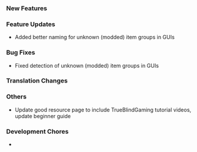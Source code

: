 [//]: # (Manually copy the latest.md to CHANGELOG.md, then copy the default.md to the latest.md at every release time.)

### New Features

### Feature Updates

- Added better naming for unknown (modded) item groups in GUIs

### Bug Fixes

- Fixed detection of unknown (modded) item groups in GUIs

### Translation Changes

### Others

- Update good resource page to include TrueBlindGaming tutorial videos, update beginner guide

### Development Chores

- 